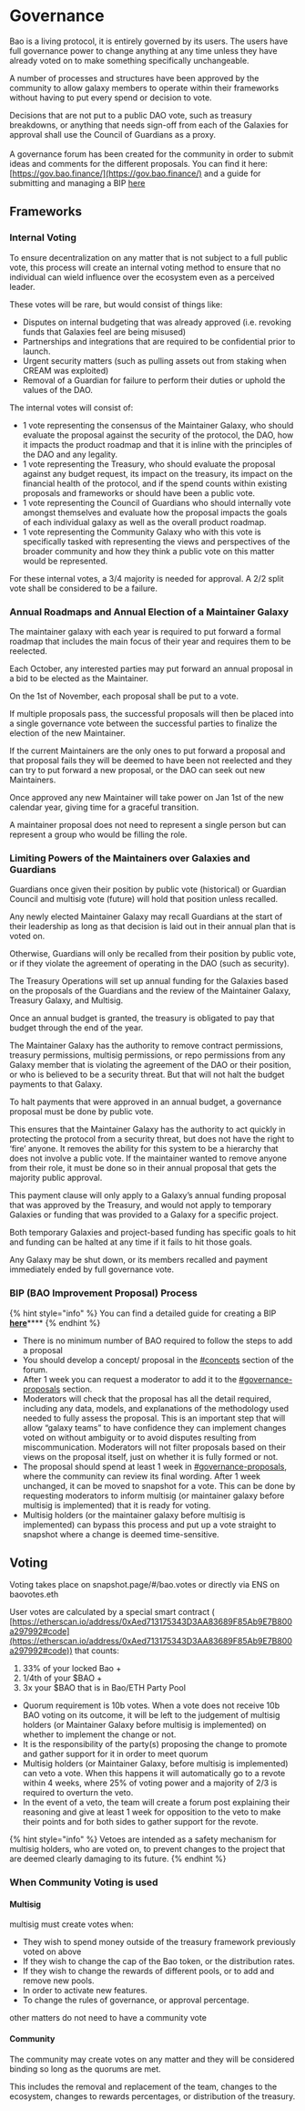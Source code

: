 # Governance

Bao is a living protocol, it is entirely governed by its users. The users have full governance power to change anything at any time unless they have already voted on to make something specifically unchangeable.

A number of processes and structures have been approved by the community to allow galaxy members to operate within their frameworks without having to put every spend or decision to vote.

Decisions that are not put to a public DAO vote, such as treasury breakdowns, or anything that needs sign-off from each of the Galaxies for approval shall use the Council of Guardians as a proxy.\
\
A governance forum has been created for the community in order to submit ideas and comments for the different proposals. You can find it here: [https://gov.bao.finance/](https://gov.bao.finance/) and a guide for submitting and managing a BIP [here](guides/turning-ideas-into-proposals.md)

## Frameworks

### Internal Voting

To ensure decentralization on any matter that is not subject to a full public vote, this process will create an internal voting method to ensure that no individual can wield influence over the ecosystem even as a perceived leader.

These votes will be rare, but would consist of things like:

* Disputes on internal budgeting that was already approved (i.e. revoking funds that Galaxies feel are being misused)
* Partnerships and integrations that are required to be confidential prior to launch.
* Urgent security matters (such as pulling assets out from staking when CREAM was exploited)
* Removal of a Guardian for failure to perform their duties or uphold the values of the DAO.

The internal votes will consist of:

* 1 vote representing the consensus of the Maintainer Galaxy, who should evaluate the proposal against the security of the protocol, the DAO, how it impacts the product roadmap and that it is inline with the principles of the DAO and any legality.
* 1 vote representing the Treasury, who should evaluate the proposal against any budget request, its impact on the treasury, its impact on the financial health of the protocol, and if the spend counts within existing proposals and frameworks or should have been a public vote.
* 1 vote representing the Council of Guardians who should internally vote amongst themselves and evaluate how the proposal impacts the goals of each individual galaxy as well as the overall product roadmap.
* 1 vote representing the Community Galaxy who with this vote is specifically tasked with representing the views and perspectives of the broader community and how they think a public vote on this matter would be represented.

For these internal votes, a 3/4 majority is needed for approval. A 2/2 split vote shall be considered to be a failure.

### Annual Roadmaps and Annual Election of a Maintainer Galaxy

The maintainer galaxy with each year is required to put forward a formal roadmap that includes the main focus of their year and requires them to be reelected.

Each October, any interested parties may put forward an annual proposal in a bid to be elected as the Maintainer.

On the 1st of November, each proposal shall be put to a vote.

If multiple proposals pass, the successful proposals will then be placed into a single governance vote between the successful parties to finalize the election of the new Maintainer.

If the current Maintainers are the only ones to put forward a proposal and that proposal fails they will be deemed to have been not reelected and they can try to put forward a new proposal, or the DAO can seek out new Maintainers.

Once approved any new Maintainer will take power on Jan 1st of the new calendar year, giving time for a graceful transition.

A maintainer proposal does not need to represent a single person but can represent a group who would be filling the role.

### Limiting Powers of the Maintainers over Galaxies and Guardians

Guardians once given their position by public vote (historical) or Guardian Council and multisig vote (future) will hold that position unless recalled.

Any newly elected Maintainer Galaxy may recall Guardians at the start of their leadership as long as that decision is laid out in their annual plan that is voted on.

Otherwise, Guardians will only be recalled from their position by public vote, or if they violate the agreement of operating in the DAO (such as security).

The Treasury Operations will set up annual funding for the Galaxies based on the proposals of the Guardians and the review of the Maintainer Galaxy, Treasury Galaxy, and Multisig.

Once an annual budget is granted, the treasury is obligated to pay that budget through the end of the year.

The Maintainer Galaxy has the authority to remove contract permissions, treasury permissions, multisig permissions, or repo permissions from any Galaxy member that is violating the agreement of the DAO or their position, or who is believed to be a security threat. But that will not halt the budget payments to that Galaxy.

To halt payments that were approved in an annual budget, a governance proposal must be done by public vote.

This ensures that the Maintainer Galaxy has the authority to act quickly in protecting the protocol from a security threat, but does not have the right to ‘fire’ anyone. It removes the ability for this system to be a hierarchy that does not involve a public vote. If the maintainer wanted to remove anyone from their role, it must be done so in their annual proposal that gets the majority public approval.

This payment clause will only apply to a Galaxy’s annual funding proposal that was approved by the Treasury, and would not apply to temporary Galaxies or funding that was provided to a Galaxy for a specific project.

Both temporary Galaxies and project-based funding has specific goals to hit and funding can be halted at any time if it fails to hit those goals.

Any Galaxy may be shut down, or its members recalled and payment immediately ended by full governance vote.

### BIP (BAO Improvement Proposal) Process

{% hint style="info" %}
You can find a detailed guide for creating a BIP [**here**](guides/turning-ideas-into-proposals.md)****
{% endhint %}

* There is no minimum number of BAO required to follow the steps to add a proposal
* You should develop a concept/ proposal in the [#concepts](https://gov.bao.finance/c/concepts/7) section of the forum.
* After 1 week you can request a moderator to add it to the [#governance-proposals](https://gov.bao.finance/c/governance-proposals/5) section.
* Moderators will check that the proposal has all the detail required, including any data, models, and explanations of the methodology used needed to fully assess the proposal. This is an important step that will allow “galaxy teams” to have confidence they can implement changes voted on without ambiguity or to avoid disputes resulting from miscommunication. Moderators will not filter proposals based on their views on the proposal itself, just on whether it is fully formed or not.
* The proposal should spend at least 1 week in [#governance-proposals](https://gov.bao.finance/c/governance-proposals/5), where the community can review its final wording. After 1 week unchanged, it can be moved to snapshot for a vote. This can be done by requesting moderators to inform multisig (or maintainer galaxy before multisig is implemented) that it is ready for voting.
* Multisig holders (or the maintainer galaxy before multisig is implemented) can bypass this process and put up a vote straight to snapshot where a change is deemed time-sensitive.

## Voting

Voting takes place on snapshot.page/#/bao.votes or directly via ENS on baovotes.eth

User votes are calculated by a special smart contract ( [https://etherscan.io/address/0xAed713175343D3AA83689F85Ab9E7B800a297992#code](https://etherscan.io/address/0xAed713175343D3AA83689F85Ab9E7B800a297992#code)) that counts:

1. 33% of your locked Bao +
2. 1/4th of your $BAO +
3. 3x your $BAO that is in Bao/ETH Party Pool

* Quorum requirement is 10b votes. When a vote does not receive 10b BAO voting on its outcome, it will be left to the judgement of multisig holders (or Maintainer Galaxy before multisig is implemented) on whether to implement the change or not.
* It is the responsibility of the party(s) proposing the change to promote and gather support for it in order to meet quorum
* Multisig holders (or Maintainer Galaxy, before multisig is implemented) can veto a vote. When this happens it will automatically go to a revote within 4 weeks, where 25% of voting power and a majority of 2/3 is required to overturn the veto.
* In the event of a veto, the team will create a forum post explaining their reasoning and give at least 1 week for opposition to the veto to make their points and for both sides to gather support for the revote.

{% hint style="info" %}
Vetoes are intended as a safety mechanism for multisig holders, who are voted on, to prevent changes to the project that are deemed clearly damaging to its future.
{% endhint %}

### When Community Voting is used

#### Multisig

multisig must create votes when:

* They wish to spend money outside of the treasury framework previously voted on above
* If they wish to change the cap of the Bao token, or the distribution rates.
* If they wish to change the rewards of different pools, or to add and remove new pools.
* In order to activate new features.
* To change the rules of governance, or approval percentage.&#x20;

other matters do not need to have a community vote

#### Community

The community may create votes on any matter and they will be considered binding so long as the quorums are met.

This includes the removal and replacement of the team, changes to the ecosystem, changes to rewards percentages, or distribution of the treasury.



